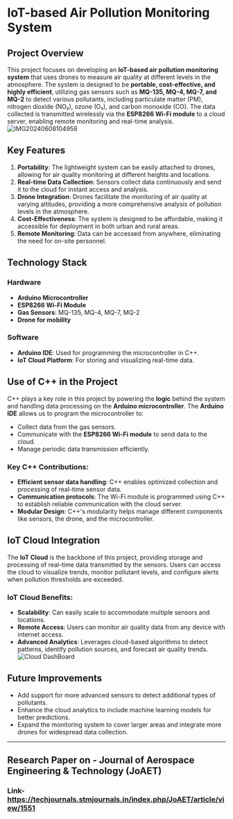 # IoT-based Air Pollution Monitoring System

## Project Overview
This project focuses on developing an **IoT-based air pollution monitoring system** that uses drones to measure air quality at different levels in the atmosphere. The system is designed to be **portable, cost-effective, and highly efficient**, utilizing gas sensors such as **MQ-135, MQ-4, MQ-7, and MQ-2** to detect various pollutants, including particulate matter (PM), nitrogen dioxide (NO₂), ozone (O₃), and carbon monoxide (CO). The data collected is transmitted wirelessly via the **ESP8266 Wi-Fi module** to a cloud server, enabling remote monitoring and real-time analysis.
![IMG20240608104958](https://github.com/user-attachments/assets/aed44677-7b0e-4314-9fe9-1c0d139e6b4f)

## Key Features
1. **Portability**: The lightweight system can be easily attached to drones, allowing for air quality monitoring at different heights and locations.
2. **Real-time Data Collection**: Sensors collect data continuously and send it to the cloud for instant access and analysis.
3. **Drone Integration**: Drones facilitate the monitoring of air quality at varying altitudes, providing a more comprehensive analysis of pollution levels in the atmosphere.
4. **Cost-Effectiveness**: The system is designed to be affordable, making it accessible for deployment in both urban and rural areas.
5. **Remote Monitoring**: Data can be accessed from anywhere, eliminating the need for on-site personnel.

## Technology Stack

### Hardware
- **Arduino Microcontroller**
- **ESP8266 Wi-Fi Module**
- **Gas Sensors**: MQ-135, MQ-4, MQ-7, MQ-2
- **Drone for mobility**

### Software
- **Arduino IDE**: Used for programming the microcontroller in C++.
- **IoT Cloud Platform**: For storing and visualizing real-time data.

## Use of C++ in the Project
C++ plays a key role in this project by powering the **logic** behind the system and handling data processing on the **Arduino microcontroller**. The **Arduino IDE** allows us to program the microcontroller to:
- Collect data from the gas sensors.
- Communicate with the **ESP8266 Wi-Fi module** to send data to the cloud.
- Manage periodic data transmission efficiently.

### Key C++ Contributions:
- **Efficient sensor data handling**: C++ enables optimized collection and processing of real-time sensor data.
- **Communication protocols**: The Wi-Fi module is programmed using C++ to establish reliable communication with the cloud server.
- **Modular Design**: C++'s modularity helps manage different components like sensors, the drone, and the microcontroller.

## IoT Cloud Integration
The **IoT Cloud** is the backbone of this project, providing storage and processing of real-time data transmitted by the sensors. Users can access the cloud to visualize trends, monitor pollutant levels, and configure alerts when pollution thresholds are exceeded.

### IoT Cloud Benefits:
- **Scalability**: Can easily scale to accommodate multiple sensors and locations.
- **Remote Access**: Users can monitor air quality data from any device with internet access.
- **Advanced Analytics**: Leverages cloud-based algorithms to detect patterns, identify pollution sources, and forecast air quality trends.
  ![Cloud DashBoard](https://github.com/user-attachments/assets/9188db2a-a775-49f8-9949-eae582249ba0)

## Future Improvements
- Add support for more advanced sensors to detect additional types of pollutants.
- Enhance the cloud analytics to include machine learning models for better predictions.
- Expand the monitoring system to cover larger areas and integrate more drones for widespread data collection.

---

## Research Paper on - Journal of Aerospace Engineering & Technology (JoAET)
### Link- https://techjournals.stmjournals.in/index.php/JoAET/article/view/1551



